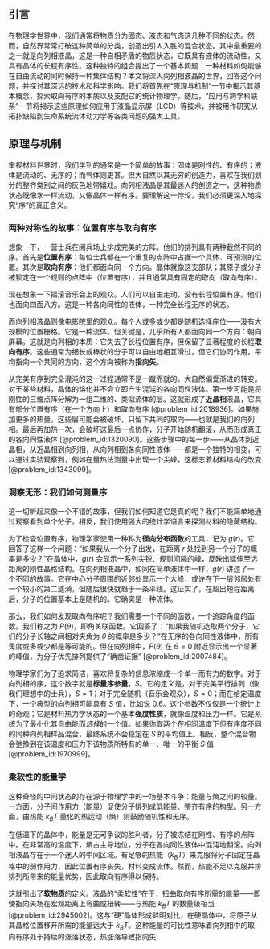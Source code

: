 ## 引言
在物理学世界中，我们通常将物质分为固态、液态和气态这几种不同的状态。然而，自然界常常打破这种简单的分类，创造出引人入胜的混合状态。其中最重要的之一就是向列相液晶，这是一种自相矛盾的物质状态，它既具有液体的流动性，又具有晶体的长程有序性。这种独特的组合提出了一个基本问题：一种材料如何能够在自由流动的同时保持一种集体结构？本文将深入向列相液晶的世界，回答这个问题，并探讨其深远的技术和科学影响。我们将首先在“原理与机制”一节中揭示其基本概念，探索取向有序的本质以及支配它的统计物理学。随后，“应用与跨学科联系”一节将揭示这些原理如何应用于液晶显示屏（LCD）等技术，并被用作研究从拓扑缺陷到生命系统流体动力学等各类问题的强大工具。

## 原理与机制

审视材料世界时，我们学到的通常是一个简单的故事：固体是刚性的、有序的；液体是流动的、无序的；而气体则更甚。但大自然以其无穷的创造力，喜欢在我们划分的整齐类别之间的灰色地带嬉戏。向列相液晶是其最迷人的创造之一，这种物质状态既像水一样流动，又像晶体一样有序。要理解这一悖论，我们必须更深入地探究“序”的真正含义。

### 两种对称性的故事：位置有序与取向有序

想象一下，一营士兵在阅兵场上排成完美的方阵。他们的排列具有两种截然不同的序。首先是**位置有序**：每位士兵都在一个重复的点阵中占据一个具体、可预测的位置。其次是**取向有序**：他们都面向同一个方向。晶体就像这支部队；其原子或分子被锁定在一个规则的点阵中（位置有序），并且通常具有固定的取向（取向有序）。

现在想象一下摇滚音乐会上的观众。人们可以自由走动，没有长程位置有序。他们也面向四面八方。这是一种各向同性的液体，一种完全长程无序的状态。

而向列相液晶则像电影院里的观众。每个人或多或少都是随机选择座位——没有大规模的位置栅格。它是一种流体。但关键是，几乎所有人都面向同一个方向：朝向屏幕。这就是向列相的本质：它失去了长程位置有序，但保留了显著程度的长程**取向有序**。这些通常为细长或棒状的分子可以自由地相互滑过，但它们协同作用，平均指向一个共同的方向，这个方向被称为**指向矢**。

从完美有序到完全混沌的这一过程通常不是一蹴而就的。大自然偏爱渐进的转变。对于某些材料，晶体的熔化并不会立即产生混沌的各向同性液体。第一步可能是将刚性的三维点阵分解为一组二维的、类似流体的层。这就形成了**近晶相**液晶，它具有部分位置有序（在一个方向上）和取向有序 [@problem_id:2018936]。如果施加更多的热量，这些层可能会被破坏，只留下共同的取向——也就是我们的向列相。最后再加热一次，会破坏这最后一点协作，分子开始随机翻滚，从而形成真正的各向同性液体 [@problem_id:1320090]。这些步骤中的每一步——从晶体到近晶相，从近晶相到向列相，从向列相到各向同性液体——都是一个独特的相变，可以通过实验观察到，例如在量热法测量中出现一个尖峰，这标志着材料结构的改变 [@problem_id:1343099]。

### 洞察无形：我们如何测量序

这一切听起来像一个不错的故事，但我们如何知道它是真的呢？我们不能简单地通过观察看到单个分子。相反，我们使用强大的统计学语言来探测材料的隐藏结构。

为了检查位置有序，物理学家使用一种称为**径向分布函数**的工具，记为 $g(r)$。它回答了这样一个问题：“如果我从一个分子出发，在距离 $r$ 处找到另一个分子的概率是多少？”在晶体中，$g(r)$ 会显示一系列尖锐、规则间隔的峰，反映出延伸至远距离的刚性晶格结构。在向列相液晶中，如同在简单液体中一样，$g(r)$ 讲述了一个不同的故事。它在中心分子周围的近邻处显示一个大峰，或许在下一层邻居处有一个较小的第二涟漪，但随后很快就趋于一条平线。这证实了，在超出短程距离后，分子的位置基本上是随机的。它确实是一种流体。

那么，我们如何发现取向有序呢？我们需要一个不同的函数，一个追踪角度的函数。我们称之为 $P(\theta)$，即角关联函数。它回答了：“如果我随机选取两个分子，它们的分子长轴之间相对夹角为 $\theta$ 的概率是多少？”在无序的各向同性液体中，所有角度或多或少都是等可能的。但在向列相中，$P(\theta)$ 在 $\theta = 0$ 附近显示出一个显著的峰值，为分子优先排列提供了“确凿证据” [@problem_id:2007484]。

物理学家们为了追求简洁，喜欢将复杂的信息浓缩成一个单一而有力的数字。对于向列相的序，这个数字就是**标量序参量**，$S$。它的定义是，对于完美平行排列（像我们理想中的士兵），$S=1$；对于完全随机（音乐会观众），$S=0$；而在给定温度下，一个典型的向列相可能具有 $S$ 值，比如说 $0.6$。这个参数不仅仅是一个统计上的奇观；它是材料热力学状态的一个基本**强度性质**，就像温度和压力一样。它是系统为了最小化其自由能而*选择*的一个值。如果你取两个在相同温度下但有序度不同的同种向列相样品混合，最终系统不会稳定在 $S$ 的平均值上。相反，整个混合物会弛豫到在该温度和压力下该物质所特有的单一、唯一的平衡 $S$ 值 [@problem_id:1970999]。

### 柔软性的能量学

这种奇怪的中间状态的存在源于物理学中的一场基本斗争：能量与熵之间的较量。一方面，分子间作用力（能量）促使分子排列成低能量、整齐有序的构型。另一方面，由热能 $k_B T$ 量化的热运动（熵）则鼓励随机性和无序。

在低温下的晶体中，能量是无可争议的胜利者，分子被冻结在刚性、有序的点阵中。在非常高的温度下，熵占主导地位，分子在各向同性液体中混沌地翻滚。向列相液晶存在于一个迷人的中间区域。有足够的热能（$k_B T$）来克服将分子固定在晶格中的弱作用力，因此位置有序丧失，材料变成流体。然而，热能不足以克服并排排列所带来的能量优势，因此取向有序得以保持。

这就引出了**软物质**的定义。液晶的“柔软性”在于，扭曲取向有序所需的能量——即使指向矢场在宏观距离上弯曲或扭转——与热能 $k_B T$ 的数量级相当 [@problem_id:2945002]。这与“硬”晶体形成鲜明对比，在硬晶体中，将原子从其晶格位置移开所需的能量远大于 $k_B T$。这种能量的可比性意味着向列相中的取向有序处于持续的涨落状态，热涨落导致指向矢

